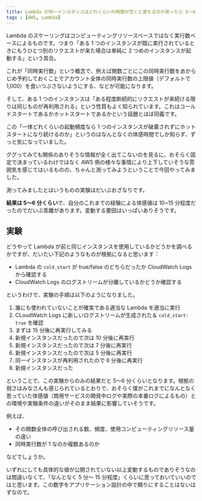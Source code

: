 ```yaml
---
title: Lambda の同一インスタンスはどれくらいの時間が空くと落ちるのか測ったら 5〜6 分くらいだった
tags : [AWS, Lambda]
---
```


Lambda のスケーリングはコンピューティングリソースベースではなく実行数ベースによるものです。つまり「ある 1 つのインスタンスが既に実行されているときにもうひとつ別のリクエストが来た場合は単純に 2 つめのインスタンスが起動する」という具合。

これが「同時実行数」という概念で、例えば関数ごとにこの同時実行数をあからじめ予約しておくことでアカウント全体の同時実行数の上限値（デフォルトで 1,000）を食いつぶさないようにする、などが可能になります。

そして、ある 1 つのインスタンスは「ある程度断続的にリクエストが来続ける限りは同じものが再利用される」という性質もよく知られています。これはコールドスタートであるかホットスタートであるかという話題とほぼ同義です。

この「一体どれくらいの起動頻度なら 1 つのインスタンスが破棄されずにホットスタートになり続けるのか」というのはなんとなくの体感時間でしか知らず、ずっと気になっていました。

ググってみても関係のありそうな情報が全く出てこないのを見るに、おそらく固定で決まっているわけではなく AWS 側の様々な事情により上下していそうな雰囲気を感じてはいるものの、ちゃんと測ってみようということで今回やってみました。

測ってみましたとはいうものの実験はだいぶおざなりです。

<strong>結果は 5〜6 分くらい</strong>で、自分のこれまでの経験による体感値は 10~15 分程度だったのでだいぶ乖離があります。変動する要因はいっぱいありそうです。

## 実験

どうやって Lambda が前と同じインスタンスを使用しているかどうかを調べるかですが、だいたい下記のようなものが根拠になると思います：

- Lambda の `cold_start` が true/false のどちらだったか CloudWatch Logs から確認する
- CloudWatch Logs のログストリームが分離しているかどうか確認する

というわけで、実験の手順は以下のようになりました。

1. 誰にも使われていないことが確実である適当な Lambda を適当に実行
2. CLoudWatch Logs に新しいログストリームが生成された＆ `cold_start: true` を確認
3. まずは 15 分後に再実行してみる
4. 新規インスタンスだったので次は 10 分後に再実行
5. 新規インスタンスだったので次は 7 分後に再実行
6. 新規インスタンスだったので次は 5 分後に再実行
7. 同一インスタンスが再利用されたので 6 分後に再実行
8. 新規インスタンスだった

ということで、この実験からのみの結果だと 5〜6 分くらいとなります。根拠の弱さはみなさんも感じられているとおりで、おそらく僕がこれまでになんとなく思っていた体感値（商用サービスの開発中ログや実際の本番ログによるもの）との環境や実験条件の違いがそのまま結果に影響していそうです。

例えば、

- その関数全体の呼び出される数、頻度、使用コンピューティングリソース量の違い
- 同時実行数が 1 なのか複数あるのか

などでしょうか。

いずれにしても具体的な値が公開されていない以上変動するものでありそうなのは間違いなくて、「なんとなく 5 分〜 15 分程度」くらいに思っておいていいのではと思います。この数字をアプリケーション設計の中で頼りにすることはないはずなので。
